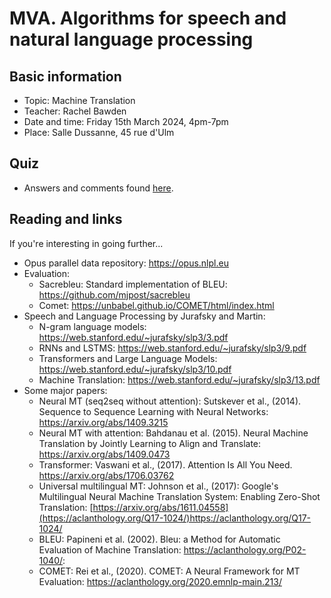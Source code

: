 # MVA. Algorithms for speech and natural language processing

## Basic information

- Topic: Machine Translation
- Teacher: Rachel Bawden
- Date and time: Friday 15th March 2024, 4pm-7pm
- Place: Salle Dussanne, 45 rue d'Ulm

## Quiz

- Answers and comments found [here]().

## Reading and links

If you're interesting in going further...

- Opus parallel data repository: https://opus.nlpl.eu
- Evaluation:
  - Sacrebleu: Standard implementation of BLEU: https://github.com/mjpost/sacrebleu
  - Comet: https://unbabel.github.io/COMET/html/index.html
- Speech and Language Processing by Jurafsky and Martin:
  - N-gram language models: https://web.stanford.edu/~jurafsky/slp3/3.pdf
  - RNNs and LSTMS: https://web.stanford.edu/~jurafsky/slp3/9.pdf
  - Transformers and Large Language Models: https://web.stanford.edu/~jurafsky/slp3/10.pdf
  - Machine Translation: https://web.stanford.edu/~jurafsky/slp3/13.pdf
- Some major papers:
  - Neural MT (seq2seq without attention): Sutskever et al., (2014). Sequence to Sequence Learning with Neural Networks: https://arxiv.org/abs/1409.3215
  - Neural MT with attention: Bahdanau et al. (2015). Neural Machine Translation by Jointly Learning to Align and Translate: https://arxiv.org/abs/1409.0473
  - Transformer: Vaswani et al., (2017). Attention Is All You Need. https://arxiv.org/abs/1706.03762
  - Universal multilingual MT: Johnson et al., (2017): Google's Multilingual Neural Machine Translation System: Enabling Zero-Shot Translation: [https://arxiv.org/abs/1611.04558](https://aclanthology.org/Q17-1024/)https://aclanthology.org/Q17-1024/
  - BLEU: Papineni et al. (2002). Bleu: a Method for Automatic Evaluation of Machine Translation: https://aclanthology.org/P02-1040/:
  - COMET: Rei et al., (2020). COMET: A Neural Framework for MT Evaluation: https://aclanthology.org/2020.emnlp-main.213/


